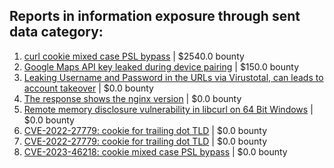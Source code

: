 ## Reports in information exposure through sent data category:
1. [curl cookie mixed case PSL bypass](https://hackerone.com/reports/2274981) | $2540.0 bounty
2. [Google Maps API key leaked during device pairing](https://hackerone.com/reports/724039) | $150.0 bounty
3. [Leaking Username and Password in the URLs via Virustotal, can leads to account takeover](https://hackerone.com/reports/411920) | $0.0 bounty
4. [The response shows the nginx version](https://hackerone.com/reports/1395068) | $0.0 bounty
5. [ Remote memory disclosure vulnerability in libcurl on 64 Bit Windows](https://hackerone.com/reports/1444539) | $0.0 bounty
6. [CVE-2022-27779: cookie for trailing dot TLD](https://hackerone.com/reports/1553301) | $0.0 bounty
7. [CVE-2022-27779: cookie for trailing dot TLD](https://hackerone.com/reports/1565615) | $0.0 bounty
8. [CVE-2023-46218: cookie mixed case PSL bypass](https://hackerone.com/reports/2212193) | $0.0 bounty